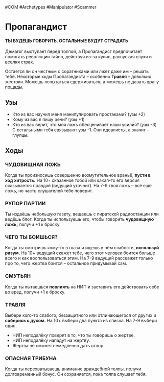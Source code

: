 #COM  #Archetypes #Manipulator #Scammer 

# Пропагандист
#### ТЫ БУДЕШЬ ГОВОРИТЬ. ОСТАЛЬНЫЕ БУДУТ СТРАДАТЬ
Демагог выступает перед толпой, а Пропагандист предпочитает помогать революции тайно, действуя из-за кулис, распуская слухи и вселяя страх.

Остаётся ли он честным с соратниками или лжёт даже им – решать тебе. Некоторые ходы Пропагандиста – особенно **Травля** – довольно жестоки. Можешь попытаться сдерживаться, а можешь не давать врагу пощады.

## Узы
- Кто из вас научил меня манипулировать простаками? (узы +2)  
- Кому из вас я пишу речи? (узы +1)  
- Кто из вас верит, что моя ложь обесценивает наши усилия? (узы -3)  
С остальными тебя связывают узы -1. Они идеалисты, а значит – глупцы.   

## Ходы
### ЧУДОВИЩНАЯ ЛОЖЬ
Когда ты произносишь совершенно возмутительное враньё, **пусти в ход хитрость.** На 10+ сказанное тобой или какая-то его версия оказывается правдой (ведущий уточнит). На 7-9 твоя ложь – всё ещё ложь, но часть слушателей тебе поверит.

### РУПОР ПАРТИИ
Ты издаёшь небольшую газету, вещаешь с пиратской радиостанции или ведёшь блог. Когда ты используешь его, чтобы говорить **чудовищную ложь,** получи +1 к броску.

### ЧЕГО ТЫ БОИШЬСЯ?
Когда ты смотришь кому-то в глаза и ищешь в нём слабости, **используй разум.** На 10+ ведущий скажет тебе, чего этот человек боится больше всего и как воспользоваться этим. На 7-9 ведущий расскажет только про то, чего жертва боится – остальное придумывай сам.

### СМУТЬЯН
Когда ты пытаешься **повлиять** на НИП и заставить его действовать себе во вред, получи +1 к броску.

### ТРАВЛЯ
Выбери кого-то слабого, беззащитного или отличающегося от других и **соберись с духом.** На 10+ выбери два пункта из списка. На 7-9 выбери один.
- НИП неподалёку поверят в то, что ты говоришь о жертве.
- НИП неподалёку нападут на жертву.
- Жертва не сможет немедленно дать отпор.

### ОПАСНАЯ ТРИБУНА
Когда ты перехватываешь внимание враждебной толпы, получи долговременный бонус. Он сохраняется, пока толпа слушает тебя.